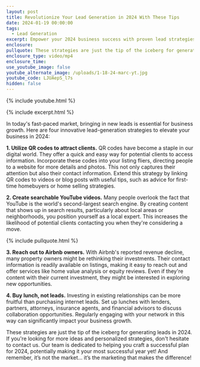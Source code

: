 ```yaml
---
layout: post
title: Revolutionize Your Lead Generation in 2024 With These Tips
date: 2024-01-19 00:00:00
tags:
  - Lead Generation
excerpt: Empower your 2024 business success with proven lead strategies.
enclosure:
pullquote: These strategies are just the tip of the iceberg for generating leads in 2024.
enclosure_type: video/mp4
enclosure_time:
use_youtube_image: false
youtube_alternate_image: /uploads/1-18-24-marc-yt.jpg
youtube_code: LJUAepS_l7s
hidden: false
---
```

{% include youtube.html %}

{% include excerpt.html %}

In today's fast-paced market, bringing in new leads is essential for business growth. Here are four innovative lead-generation strategies to elevate your business in 2024:

**1\. Utilize QR codes to attract clients.** QR codes have become a staple in our digital world. They offer a quick and easy way for potential clients to access information. Incorporate these codes into your listing fliers, directing people to a website for more details and photos. This not only captures their attention but also their contact information. Extend this strategy by linking QR codes to videos or blog posts with useful tips, such as advice for first-time homebuyers or home selling strategies.

**2\. Create searchable YouTube videos.** Many people overlook the fact that YouTube is the world's second-largest search engine. By creating content that shows up in search results, particularly about local areas or neighborhoods, you position yourself as a local expert. This increases the likelihood of potential clients contacting you when they're considering a move.

{% include pullquote.html %}

**3\. Reach out to Airbnb owners.** With Airbnb's reported revenue decline, many property owners might be rethinking their investments. Their contact information is readily available on listings, making it easy to reach out and offer services like home value analysis or equity reviews. Even if they're content with their current investment, they might be interested in exploring new opportunities.

**4\. Buy lunch, not leads.** Investing in existing relationships can be more fruitful than purchasing internet leads. Set up lunches with lenders, partners, attorneys, insurance agents, and financial advisors to discuss collaboration opportunities. Regularly engaging with your network in this way can significantly impact your business growth.

These strategies are just the tip of the iceberg for generating leads in 2024. If you're looking for more ideas and personalized strategies, don't hesitate to contact us. Our team is dedicated to helping you craft a successful plan for 2024, potentially making it your most successful year yet! And remember, it’s not the market… it’s the marketing that makes the difference!